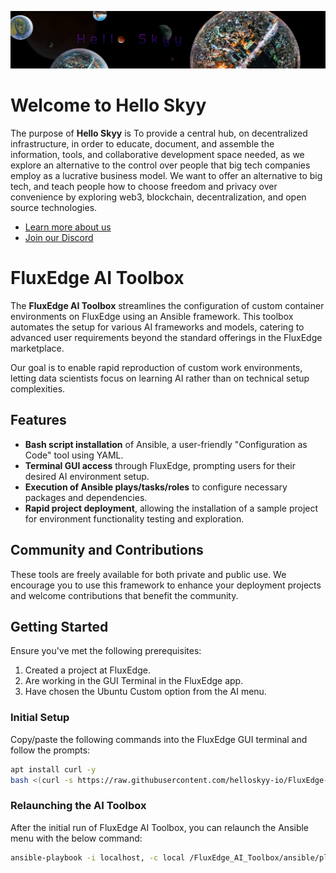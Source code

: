 ![Logo](frame_002.jpg)

# Welcome to Hello Skyy

The purpose of **Hello Skyy** is To provide a central hub, on decentralized infrastructure, in order to educate, document, and assemble the information, tools, and collaborative development space needed, as we explore an alternative to the control over people that big tech companies employ as a lucrative business model. We want to offer an alternative to big tech, and teach people how to choose freedom and privacy over convenience by exploring web3, blockchain, decentralization, and open source technologies.

- [Learn more about us](https://web.helloskyy.io)
- [Join our Discord](https://discord.io/techdufus)

# FluxEdge AI Toolbox

The **FluxEdge AI Toolbox** streamlines the configuration of custom container environments on FluxEdge using an Ansible framework. This toolbox automates the setup for various AI frameworks and models, catering to advanced user requirements beyond the standard offerings in the FluxEdge marketplace.

Our goal is to enable rapid reproduction of custom work environments, letting data scientists focus on learning AI rather than on technical setup complexities.

## Features

- **Bash script installation** of Ansible, a user-friendly "Configuration as Code" tool using YAML.
- **Terminal GUI access** through FluxEdge, prompting users for their desired AI environment setup.
- **Execution of Ansible plays/tasks/roles** to configure necessary packages and dependencies.
- **Rapid project deployment**, allowing the installation of a sample project for environment functionality testing and exploration.

## Community and Contributions

These tools are freely available for both private and public use. We encourage you to use this framework to enhance your deployment projects and welcome contributions that benefit the community.

## Getting Started

Ensure you've met the following prerequisites:

1. Created a project at FluxEdge.
2. Are working in the GUI Terminal in the FluxEdge app.
3. Have chosen the Ubuntu Custom option from the AI menu.

### Initial Setup

Copy/paste the following commands into the FluxEdge GUI terminal and follow the prompts:

```bash
apt install curl -y
bash <(curl -s https://raw.githubusercontent.com/helloskyy-io/FluxEdge-AI-Toolbox/main/bash/AI_toolbox.sh)
```

### Relaunching the AI Toolbox

After the initial run of FluxEdge AI Toolbox, you can relaunch the Ansible menu with the below command:

```bash
ansible-playbook -i localhost, -c local /FluxEdge_AI_Toolbox/ansible/playbooks/AI_Toolbox.yml
```
